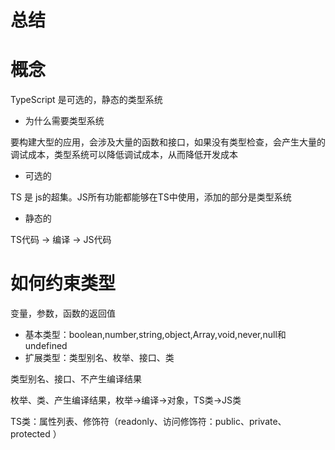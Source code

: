 # 总结

# 概念

TypeScript 是可选的，静态的类型系统

- 为什么需要类型系统

要构建大型的应用，会涉及大量的函数和接口，如果没有类型检查，会产生大量的调试成本，类型系统可以降低调试成本，从而降低开发成本

- 可选的

TS 是 js的超集。JS所有功能都能够在TS中使用，添加的部分是类型系统

- 静态的

TS代码 -> 编译 -> JS代码

# 如何约束类型

变量，参数，函数的返回值

 - 基本类型：boolean,number,string,object,Array,void,never,null和undefined
 - 扩展类型：类型别名、枚举、接口、类

 类型别名、接口、不产生编译结果

 枚举、类、产生编译结果，枚举->编译->对象，TS类->JS类

 TS类：属性列表、修饰符（readonly、访问修饰符：public、private、protected ）